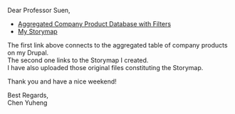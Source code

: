 Dear Professor Suen,<br> 
- [Aggregated Company Product Database with Filters](http://dev-edward-chen.pantheonsite.io/company-products-aggregation#overlay-context=user)
- [My Storymap](http://dev-edward-chen.pantheonsite.io/Storymap_by_Chen_Yuheng/storymap.php)

The first link above connects to the aggregated table of company products on my Drupal.<br>
The second one links to the Storymap I created.<br> 
I have also uploaded those original files constituting the Storymap.   

Thank you and have a nice weekend!

Best Regards,<br>
Chen Yuheng


